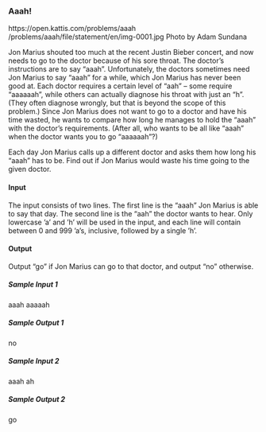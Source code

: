 <h3>Aaah!</h3>
https://open.kattis.com/problems/aaah
/problems/aaah/file/statement/en/img-0001.jpg
Photo by Adam Sundana
<p>
Jon Marius shouted too much at the recent Justin Bieber concert, and now needs to go to the doctor because of his sore throat. The doctor’s instructions are to say “aaah”. Unfortunately, the doctors sometimes need Jon Marius to say “aaah” for a while, which Jon Marius has never been good at. Each doctor requires a certain level of “aah” – some require “aaaaaah”, while others can actually diagnose his throat with just an “h”. (They often diagnose wrongly, but that is beyond the scope of this problem.) Since Jon Marius does not want to go to a doctor and have his time wasted, he wants to compare how long he manages to hold the “aaah” with the doctor’s requirements. (After all, who wants to be all like “aaah” when the doctor wants you to go “aaaaaah”?)

Each day Jon Marius calls up a different doctor and asks them how long his “aaah” has to be. Find out if Jon Marius would waste his time going to the given doctor.
</p>

<h4>Input</h4>
The input consists of two lines. The first line is the “aaah” Jon Marius is able to say that day. The second line is the “aah” the doctor wants to hear. Only lowercase ’a’ and ’h’ will be used in the input, and each line will contain between 0 and 999 ’a’s, inclusive, followed by a single ’h’.

<h4>Output</h4>
Output “go” if Jon Marius can go to that doctor, and output “no” otherwise.

<h5>Sample Input 1</h5>	
aaah
aaaaah

<h5>Sample Output 1</h5>
no

<h5>Sample Input 2</h5>	
aaah
ah

<h5>Sample Output 2</h5>
go
